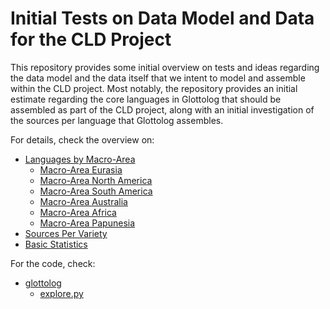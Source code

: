 # Initial Tests on Data Model and Data for the CLD Project

This repository provides some initial overview on tests and ideas regarding the data model and the data itself that we intent to model and assemble within the CLD project. Most notably, the repository provides an initial estimate regarding the core languages in Glottolog that should be assembled as part of the CLD project, along with an initial investigation of the sources per language that Glottolog assembles. 

For details, check the overview on:

* [Languages by Macro-Area](glottolog/languages.md#languages-by-macro-area)
  - [Macro-Area Eurasia](glottolog/languages.md#macro-area-eurasia)
  - [Macro-Area North America](glottolog/languages.md#macro-area-north-america)
  - [Macro-Area South America](glottolog/languages.md#macro-area-south-america)
  - [Macro-Area Australia](glottolog/languages.md#macro-area-australia)
  - [Macro-Area Africa](glottolog/languages.md#macro-area-africa)
  - [Macro-Area Papunesia](glottolog/languages.md#macro-area-papunesia)
* [Sources Per Variety](glottolog/statistics.md#sources-per-variety)
* [Basic Statistics](glottolog/statistics.md#basic-statistics)

For the code, check:

* [glottolog](glottolog/README.md)
  - [explore.py](glottolog/explore.py)
